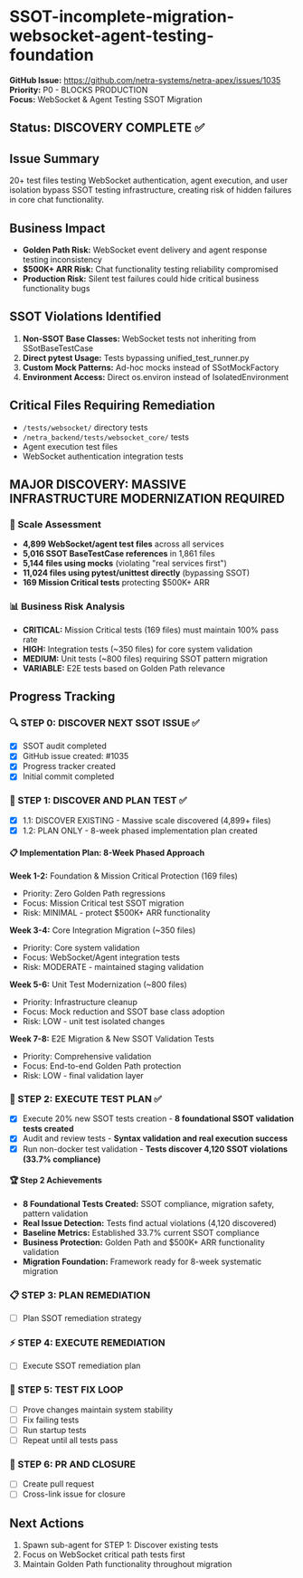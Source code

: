# SSOT-incomplete-migration-websocket-agent-testing-foundation

**GitHub Issue:** https://github.com/netra-systems/netra-apex/issues/1035  
**Priority:** P0 - BLOCKS PRODUCTION  
**Focus:** WebSocket & Agent Testing SSOT Migration  

## Status: DISCOVERY COMPLETE ✅

## Issue Summary
20+ test files testing WebSocket authentication, agent execution, and user isolation bypass SSOT testing infrastructure, creating risk of hidden failures in core chat functionality.

## Business Impact
- **Golden Path Risk:** WebSocket event delivery and agent response testing inconsistency
- **$500K+ ARR Risk:** Chat functionality testing reliability compromised
- **Production Risk:** Silent test failures could hide critical business functionality bugs

## SSOT Violations Identified
1. **Non-SSOT Base Classes:** WebSocket tests not inheriting from SSotBaseTestCase
2. **Direct pytest Usage:** Tests bypassing unified_test_runner.py  
3. **Custom Mock Patterns:** Ad-hoc mocks instead of SSotMockFactory
4. **Environment Access:** Direct os.environ instead of IsolatedEnvironment

## Critical Files Requiring Remediation
- `/tests/websocket/` directory tests
- `/netra_backend/tests/websocket_core/` tests
- Agent execution test files
- WebSocket authentication integration tests

## MAJOR DISCOVERY: MASSIVE INFRASTRUCTURE MODERNIZATION REQUIRED

### 🚨 Scale Assessment
- **4,899 WebSocket/agent test files** across all services
- **5,016 SSOT BaseTestCase references** in 1,861 files  
- **5,144 files using mocks** (violating "real services first")
- **11,024 files using pytest/unittest directly** (bypassing SSOT)
- **169 Mission Critical tests** protecting $500K+ ARR

### 📊 Business Risk Analysis
- **CRITICAL:** Mission Critical tests (169 files) must maintain 100% pass rate
- **HIGH:** Integration tests (~350 files) for core system validation
- **MEDIUM:** Unit tests (~800 files) requiring SSOT pattern migration
- **VARIABLE:** E2E tests based on Golden Path relevance

## Progress Tracking

### 🔍 STEP 0: DISCOVER NEXT SSOT ISSUE ✅
- [x] SSOT audit completed
- [x] GitHub issue created: #1035
- [x] Progress tracker created
- [x] Initial commit completed

### 🧪 STEP 1: DISCOVER AND PLAN TEST ✅
- [x] 1.1: DISCOVER EXISTING - Massive scale discovered (4,899+ files)
- [x] 1.2: PLAN ONLY - 8-week phased implementation plan created

#### 📋 Implementation Plan: 8-Week Phased Approach
**Week 1-2:** Foundation & Mission Critical Protection (169 files)
- Priority: Zero Golden Path regressions
- Focus: Mission Critical test SSOT migration
- Risk: MINIMAL - protect $500K+ ARR functionality

**Week 3-4:** Core Integration Migration (~350 files)  
- Priority: Core system validation
- Focus: WebSocket/Agent integration tests
- Risk: MODERATE - maintained staging validation

**Week 5-6:** Unit Test Modernization (~800 files)
- Priority: Infrastructure cleanup  
- Focus: Mock reduction and SSOT base class adoption
- Risk: LOW - unit test isolated changes

**Week 7-8:** E2E Migration & New SSOT Validation Tests
- Priority: Comprehensive validation
- Focus: End-to-end Golden Path protection
- Risk: LOW - final validation layer

### 🔨 STEP 2: EXECUTE TEST PLAN ✅
- [x] Execute 20% new SSOT tests creation - **8 foundational SSOT validation tests created**
- [x] Audit and review tests - **Syntax validation and real execution success**
- [x] Run non-docker test validation - **Tests discover 4,120 SSOT violations (33.7% compliance)**

#### 🏆 Step 2 Achievements
- **8 Foundational Tests Created:** SSOT compliance, migration safety, pattern validation
- **Real Issue Detection:** Tests find actual violations (4,120 discovered)
- **Baseline Metrics:** Established 33.7% current SSOT compliance
- **Business Protection:** Golden Path and $500K+ ARR functionality validation
- **Migration Foundation:** Framework ready for 8-week systematic migration

### 📋 STEP 3: PLAN REMEDIATION
- [ ] Plan SSOT remediation strategy

### ⚡ STEP 4: EXECUTE REMEDIATION
- [ ] Execute SSOT remediation plan

### 🔄 STEP 5: TEST FIX LOOP
- [ ] Prove changes maintain system stability
- [ ] Fix failing tests
- [ ] Run startup tests
- [ ] Repeat until all tests pass

### 🚀 STEP 6: PR AND CLOSURE
- [ ] Create pull request
- [ ] Cross-link issue for closure

## Next Actions
1. Spawn sub-agent for STEP 1: Discover existing tests
2. Focus on WebSocket critical path tests first
3. Maintain Golden Path functionality throughout migration